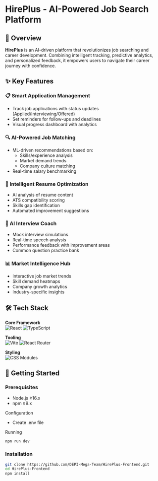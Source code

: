 # HirePlus - AI-Powered Job Search Platform

## 🚀 Overview

**HirePlus** is an AI-driven platform that revolutionizes job searching and career development. Combining intelligent tracking, predictive analytics, and personalized feedback, it empowers users to navigate their career journey with confidence.


## ✨ Key Features

### 📋 Smart Application Management
- Track job applications with status updates (Applied/Interviewing/Offered)
- Set reminders for follow-ups and deadlines
- Visual progress dashboard with analytics

### 🔍 AI-Powered Job Matching
- ML-driven recommendations based on:
  - Skills/experience analysis
  - Market demand trends
  - Company culture matching
- Real-time salary benchmarking

### 📄 Intelligent Resume Optimization
- AI analysis of resume content
- ATS compatibility scoring
- Skills gap identification
- Automated improvement suggestions

### 💬 AI Interview Coach
- Mock interview simulations
- Real-time speech analysis
- Performance feedback with improvement areas
- Common question practice bank

### 📊 Market Intelligence Hub
- Interactive job market trends
- Skill demand heatmaps
- Company growth analytics
- Industry-specific insights

## 🛠 Tech Stack

**Core Framework**  
![React](https://img.shields.io/badge/React-20232A?style=for-the-badge&logo=react&logoColor=61DAFB)
![TypeScript](https://img.shields.io/badge/TypeScript-3178C6?style=for-the-badge&logo=typescript&logoColor=white)

**Tooling**  
![Vite](https://img.shields.io/badge/Vite-B73BFE?style=for-the-badge&logo=vite&logoColor=FFD62E)
![React Router](https://img.shields.io/badge/React_Router-CA4245?style=for-the-badge&logo=react-router&logoColor=white)

**Styling**  
![CSS Modules](https://img.shields.io/badge/CSS_Modules-000000?style=for-the-badge&logo=css3&logoColor=1572B6)

## 🏁 Getting Started

### Prerequisites
- Node.js ≥16.x
- npm ≥9.x

Configuration
- Create .env file

Running
```bash
npm run dev
```


### Installation
```bash
git clone https://github.com/DEPI-Mega-Team/HirePlus-Frontend.git
cd HirePlus-Frontend
npm install
```
